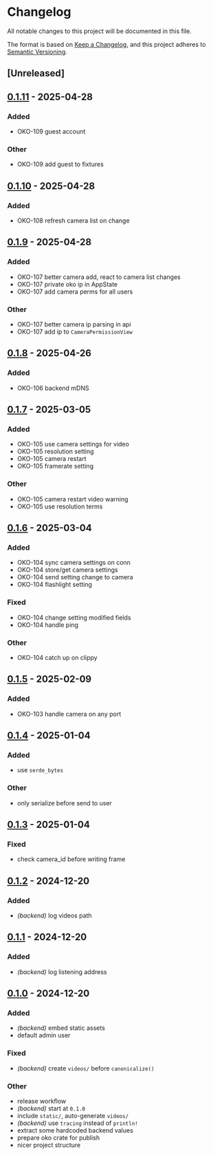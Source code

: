 # Changelog

All notable changes to this project will be documented in this file.

The format is based on [Keep a Changelog](https://keepachangelog.com/en/1.0.0/),
and this project adheres to [Semantic Versioning](https://semver.org/spec/v2.0.0.html).

## [Unreleased]

## [0.1.11](https://github.com/piotrpdev/oko/compare/oko-v0.1.10...oko-v0.1.11) - 2025-04-28

### Added

- OKO-109 guest account

### Other

- OKO-109 add guest to fixtures

## [0.1.10](https://github.com/piotrpdev/oko/compare/oko-v0.1.9...oko-v0.1.10) - 2025-04-28

### Added

- OKO-108 refresh camera list on change

## [0.1.9](https://github.com/piotrpdev/oko/compare/oko-v0.1.8...oko-v0.1.9) - 2025-04-28

### Added

- OKO-107 better camera add, react to camera list changes
- OKO-107 private oko ip in AppState
- OKO-107 add camera perms for all users

### Other

- OKO-107 better camera ip parsing in api
- OKO-107 add ip to `CameraPermissionView`

## [0.1.8](https://github.com/piotrpdev/oko/compare/oko-v0.1.7...oko-v0.1.8) - 2025-04-26

### Added

- OKO-106 backend mDNS

## [0.1.7](https://github.com/piotrpdev/oko/compare/oko-v0.1.6...oko-v0.1.7) - 2025-03-05

### Added

- OKO-105 use camera settings for video
- OKO-105 resolution setting
- OKO-105 camera restart
- OKO-105 framerate setting

### Other

- OKO-105 camera restart video warning
- OKO-105 use resolution terms

## [0.1.6](https://github.com/piotrpdev/oko/compare/oko-v0.1.5...oko-v0.1.6) - 2025-03-04

### Added

- OKO-104 sync camera settings on conn
- OKO-104 store/get camera settings
- OKO-104 send setting change to camera
- OKO-104 flashlight setting

### Fixed

- OKO-104 change setting modified fields
- OKO-104 handle ping

### Other

- OKO-104 catch up on clippy

## [0.1.5](https://github.com/piotrpdev/oko/compare/oko-v0.1.4...oko-v0.1.5) - 2025-02-09

### Added

- OKO-103 handle camera on any port

## [0.1.4](https://github.com/piotrpdev/oko/compare/oko-v0.1.3...oko-v0.1.4) - 2025-01-04

### Added

- use `serde_bytes`

### Other

- only serialize before send to user

## [0.1.3](https://github.com/piotrpdev/oko/compare/oko-v0.1.2...oko-v0.1.3) - 2025-01-04

### Fixed

- check camera_id before writing frame

## [0.1.2](https://github.com/piotrpdev/oko/compare/oko-v0.1.1...oko-v0.1.2) - 2024-12-20

### Added

- *(backend)* log videos path

## [0.1.1](https://github.com/piotrpdev/oko/compare/oko-v0.1.0...oko-v0.1.1) - 2024-12-20

### Added

- *(backend)* log listening address

## [0.1.0](https://github.com/piotrpdev/oko/releases/tag/oko-v0.1.0) - 2024-12-20

### Added

- *(backend)* embed static assets
- default admin user

### Fixed

- *(backend)* create `videos/` before `canonicalize()`

### Other

- release workflow
- *(backend)* start at `0.1.0`
- include `static/`, auto-generate `videos/`
- *(backend)* use `tracing` instead of `println!`
- extract some hardcoded backend values
- prepare oko crate for publish
- nicer project structure
